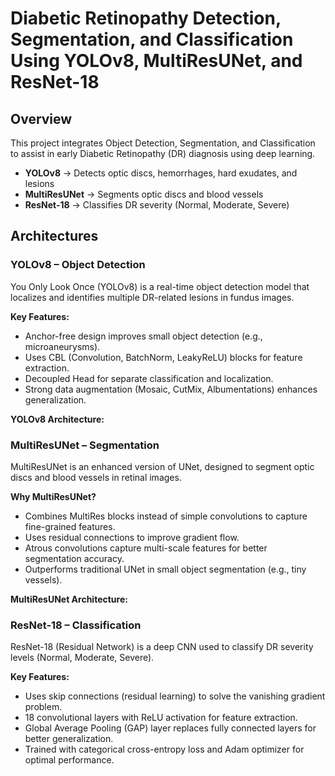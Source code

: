 # Diabetic Retinopathy Detection, Segmentation, and Classification Using YOLOv8, MultiResUNet, and ResNet-18

## Overview
This project integrates Object Detection, Segmentation, and Classification to assist in early Diabetic Retinopathy (DR) diagnosis using deep learning.

- **YOLOv8** → Detects optic discs, hemorrhages, hard exudates, and lesions
- **MultiResUNet** → Segments optic discs and blood vessels
- **ResNet-18** → Classifies DR severity (Normal, Moderate, Severe)

## Architectures

### YOLOv8 – Object Detection
You Only Look Once (YOLOv8) is a real-time object detection model that localizes and identifies multiple DR-related lesions in fundus images.

**Key Features:**

- Anchor-free design improves small object detection (e.g., microaneurysms).
- Uses CBL (Convolution, BatchNorm, LeakyReLU) blocks for feature extraction.
- Decoupled Head for separate classification and localization.
- Strong data augmentation (Mosaic, CutMix, Albumentations) enhances generalization.

**YOLOv8 Architecture:**

### MultiResUNet – Segmentation
MultiResUNet is an enhanced version of UNet, designed to segment optic discs and blood vessels in retinal images.

**Why MultiResUNet?**

- Combines MultiRes blocks instead of simple convolutions to capture fine-grained features.
- Uses residual connections to improve gradient flow.
- Atrous convolutions capture multi-scale features for better segmentation accuracy.
- Outperforms traditional UNet in small object segmentation (e.g., tiny vessels).

**MultiResUNet Architecture:**

### ResNet-18 – Classification
ResNet-18 (Residual Network) is a deep CNN used to classify DR severity levels (Normal, Moderate, Severe).

**Key Features:**

- Uses skip connections (residual learning) to solve the vanishing gradient problem.
- 18 convolutional layers with ReLU activation for feature extraction.
- Global Average Pooling (GAP) layer replaces fully connected layers for better generalization.
- Trained with categorical cross-entropy loss and Adam optimizer for optimal performance.
